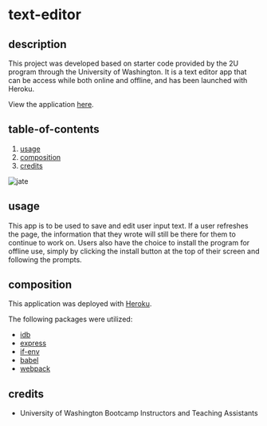 # text-editor

## description

This project was developed based on starter code provided by the 2U program through the University of Washington. It is a text editor app that can be access while both online and offline, and has been launched with Heroku. 

View the application [here](https://lml-jwt.herokuapp.com/).

## table-of-contents

1. [usage](#usage)
2. [composition](#composition)
4. [credits](#credits)

![jate](https://user-images.githubusercontent.com/104105172/188694929-cbac4766-b26d-44cf-ae56-75e097d519d8.jpg)

## usage

This app is to be used to save and edit user input text. If a user refreshes the page, the information that they wrote will still be there for them to continue to work on. Users also have the choice to install the program for offline use, simply by clicking the install button at the top of their screen and following the prompts.

## composition

This application was deployed with [Heroku](https://www.heroku.com/).

The following packages were utilized:
- [idb](https://www.npmjs.com/package/idb)
- [express](https://www.npmjs.com/package/express)
- [if-env](https://www.npmjs.com/package/if-env)
- [babel](https://babeljs.io/)
- [webpack](https://webpack.js.org/)

## credits

- University of Washington Bootcamp Instructors and Teaching Assistants

